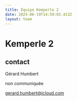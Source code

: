 ```yaml
---
title: Équipe Kemperle 2
date: 2025-06-19T14:59:03.413Z
layout: team
---
```


# Kemperle 2



## contact 

Gérard Humbert

non communiquée

gerard.humbert@icloud.com


